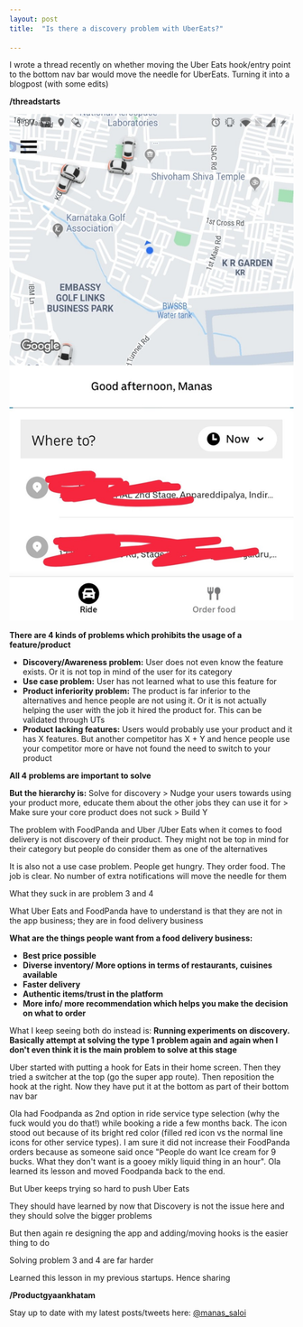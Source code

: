 ```yaml
---
layout: post
title:  "Is there a discovery problem with UberEats?"

---
```

I wrote a thread recently on whether moving the Uber Eats hook/entry point to the bottom nav bar would move the needle for UberEats. Turning it into a blogpost (with some edits)

**/threadstarts**

![UberEats in bottom nav bar](/assets/img/uber_eats.png)


**There are 4 kinds of problems which prohibits the usage of a feature/product**
 + **Discovery/Awareness problem:** User does not even know the feature exists. Or it is not top in mind of the user for its category
 + **Use case problem:** User has not learned what to use this feature for
 + **Product inferiority problem:** The product is far inferior to the alternatives and hence people are not using it. Or it is not actually helping the user with the job it hired the product for. This can be validated through UTs
 + **Product lacking features:** Users would probably use your product and it has X features. But another competitor has X + Y and hence people use your competitor more or have not found the need to switch to your product

**All 4 problems are important to solve**

**But the hierarchy is:** Solve for discovery > Nudge your users towards using your product more, educate them about the other jobs they can use it for > Make sure your core product does not suck > Build Y

The problem with FoodPanda and Uber /Uber Eats when it comes to food delivery is not discovery of their product. They might not be top in mind for their category but people do consider them as one of the alternatives

It is also not a use case problem. People get hungry. They order food. The job is clear. No number of extra notifications will move the needle for them

What they suck in are problem 3 and 4

What Uber Eats and FoodPanda have to understand is that they are not in the app business; they are in food delivery business

**What are the things people want from a food delivery business:**

 + **Best price possible**
 + **Diverse inventory/ More options in terms of restaurants, cuisines available**
 + **Faster delivery**
 + **Authentic items/trust in the platform**
 + **More info/ more recommendation which helps you make the decision on what to order**

What I keep seeing both do instead is: **Running experiments on discovery. Basically attempt at solving the type 1 problem again and again when I don't even think it is the main problem to solve at this stage**

Uber started with putting a hook for Eats in their home screen. Then they tried a switcher at the top (go the super app route). Then reposition the hook at the right. Now they have put it at the bottom as part of their bottom nav bar

Ola had Foodpanda as 2nd option in ride service type selection (why the fuck would you do that!) while booking a ride a few months back. The icon stood out because of its bright red color (filled red icon vs the normal line icons for other service types). I am sure it did not increase their FoodPanda orders because as someone said once "People do want Ice cream for 9 bucks. What they don't want is a gooey mikly liquid thing in an hour". Ola learned its lesson and moved Foodpanda back to the end.

But Uber keeps trying so hard to push Uber Eats

They should have learned by now that Discovery is not the issue here and they should solve the bigger problems

But then again re designing the app and adding/moving hooks is the easier thing to do

Solving problem 3 and 4 are far harder

Learned this lesson in my previous startups. Hence sharing

**/Productgyaankhatam**


Stay up to date with my latest posts/tweets here: [@manas_saloi](http://twitter.com/manas_saloi)
